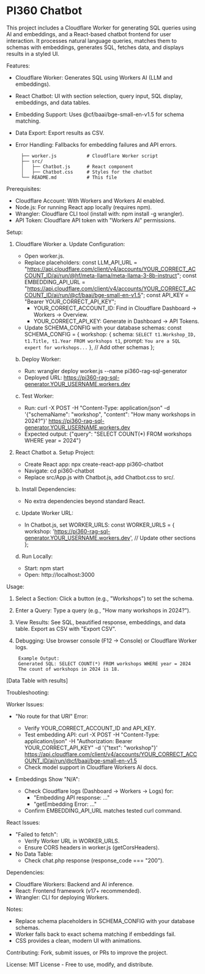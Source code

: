 # **PI360 Chatbot**

This project includes a Cloudflare Worker for generating SQL queries using AI and embeddings, and a React-based chatbot frontend for user interaction. It processes natural language queries, matches them to schemas with embeddings, generates SQL, fetches data, and displays results in a styled UI.

Features:
- Cloudflare Worker: Generates SQL using Workers AI (LLM and embeddings).
- React Chatbot: UI with section selection, query input, SQL display, embeddings, and data tables.
- Embedding Support: Uses @cf/baai/bge-small-en-v1.5 for schema matching.
- Data Export: Export results as CSV.
- Error Handling: Fallbacks for embedding failures and API errors.

        ├── worker.js           # Cloudflare Worker script
        ├── src/
        │   ├── Chatbot.js      # React component
        │   ├── Chatbot.css     # Styles for the chatbot
        └── README.md           # This file
Prerequisites:
- Cloudflare Account: With Workers and Workers AI enabled.
- Node.js: For running React app locally (requires npm).
- Wrangler: Cloudflare CLI tool (install with: npm install -g wrangler).
- API Token: Cloudflare API token with "Workers AI" permissions.

Setup:

1. Cloudflare Worker
   a. Update Configuration:
      - Open worker.js.
      - Replace placeholders:
         const LLM_API_URL = "https://api.cloudflare.com/client/v4/accounts/YOUR_CORRECT_ACCOUNT_ID/ai/run/@hf/meta-llama/meta-llama-3-8b-instruct";
        const EMBEDDING_API_URL = "https://api.cloudflare.com/client/v4/accounts/YOUR_CORRECT_ACCOUNT_ID/ai/run/@cf/baai/bge-small-en-v1.5";
        const API_KEY = "Bearer YOUR_CORRECT_API_KEY";
        - YOUR_CORRECT_ACCOUNT_ID: Find in Cloudflare Dashboard -> Workers -> Overview.
        - YOUR_CORRECT_API_KEY: Generate in Dashboard -> API Tokens.
      - Update SCHEMA_CONFIG with your database schemas:
        const SCHEMA_CONFIG = {
          workshop: { schema: `SELECT t1.Workshop_ID, t1.Title, t1.Year FROM workshops t1`, prompt: `You are a SQL expert for workshops...` },
          // Add other schemas
        };

   b. Deploy Worker:
      - Run: wrangler deploy worker.js --name pi360-rag-sql-generator
      - Deployed URL: https://pi360-rag-sql-generator.YOUR_USERNAME.workers.dev

   c. Test Worker:
      - Run: curl -X POST -H "Content-Type: application/json" -d '{"schemaName": "workshop", "content": "How many workshops in 2024?"}' https://pi360-rag-sql-generator.YOUR_USERNAME.workers.dev
      - Expected output:
        {"query": "SELECT COUNT(*) FROM workshops WHERE year = 2024"}

2. React Chatbot
   a. Setup Project:
      - Create React app: npx create-react-app pi360-chatbot
      - Navigate: cd pi360-chatbot
      - Replace src/App.js with Chatbot.js, add Chatbot.css to src/.

   b. Install Dependencies:
      - No extra dependencies beyond standard React.

   c. Update Worker URL:
      - In Chatbot.js, set WORKER_URLS:
        const WORKER_URLS = {
          workshop: 'https://pi360-rag-sql-generator.YOUR_USERNAME.workers.dev',
          // Update other sections
        };

   d. Run Locally:
      - Start: npm start
      - Open: http://localhost:3000

Usage:
1. Select a Section: Click a button (e.g., "Workshops") to set the schema.
2. Enter a Query: Type a query (e.g., "How many workshops in 2024?").
3. View Results: See SQL, beautified response, embeddings, and data table. Export as CSV with "Export CSV".
4. Debugging: Use browser console (F12 -> Console) or Cloudflare Worker logs.

        Example Output:
        Generated SQL: SELECT COUNT(*) FROM workshops WHERE year = 2024
        The count of workshops in 2024 is 18.
[Data Table with results]

Troubleshooting:

Worker Issues:
- "No route for that URI" Error:
  - Verify YOUR_CORRECT_ACCOUNT_ID and API_KEY.
  - Test embedding API: curl -X POST -H "Content-Type: application/json" -H "Authorization: Bearer YOUR_CORRECT_API_KEY" -d '{"text": "workshop"}' https://api.cloudflare.com/client/v4/accounts/YOUR_CORRECT_ACCOUNT_ID/ai/run/@cf/baai/bge-small-en-v1.5
  - Check model support in Cloudflare Workers AI docs.

- Embeddings Show "N/A":
  - Check Cloudflare logs (Dashboard -> Workers -> Logs) for:
    - "Embedding API response: ..."
    - "getEmbedding Error: ..."
  - Confirm EMBEDDING_API_URL matches tested curl command.

React Issues:
- "Failed to fetch":
  - Verify Worker URL in WORKER_URLS.
  - Ensure CORS headers in worker.js (getCorsHeaders).
- No Data Table:
  - Check chat.php response (response_code === "200").

Dependencies:
- Cloudflare Workers: Backend and AI inference.
- React: Frontend framework (v17+ recommended).
- Wrangler: CLI for deploying Workers.

Notes:
- Replace schema placeholders in SCHEMA_CONFIG with your database schemas.
- Worker falls back to exact schema matching if embeddings fail.
- CSS provides a clean, modern UI with animations.

Contributing:
Fork, submit issues, or PRs to improve the project.

License:
MIT License - Free to use, modify, and distribute.
